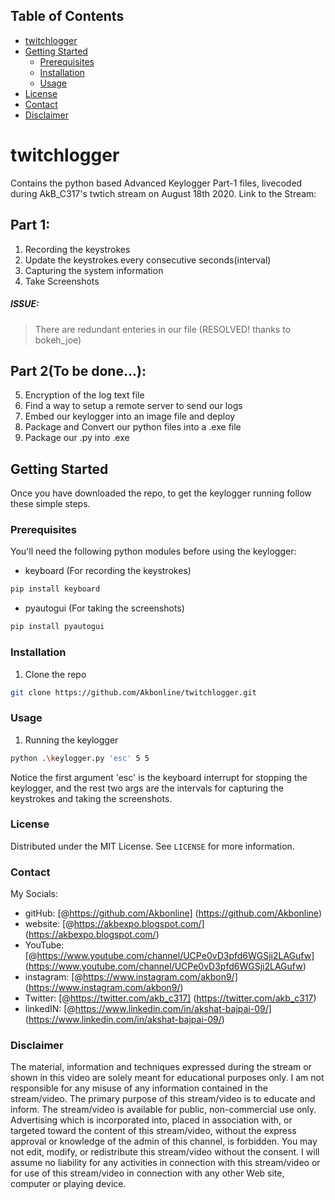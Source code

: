 <!-- TABLE OF CONTENTS -->
## Table of Contents

* [twitchlogger](#twitchlogger)
* [Getting Started](#getting-started)
  * [Prerequisites](#prerequisites)
  * [Installation](#installation)
  * [Usage](#usage)
* [License](#license)
* [Contact](#contact)
* [Disclaimer](#disclaimer)

# twitchlogger
Contains the python based Advanced Keylogger Part-1 files, livecoded during AkB_C317's twtich stream on August 18th 2020. Link to the Stream: 

## Part 1:
1. Recording the keystrokes
2. Update the keystrokes every consecutive seconds(interval)
3. Capturing the system information
4. Take Screenshots
    
##### ISSUE: 
> There are redundant enteries in our file (RESOLVED! thanks to bokeh_joe)

## Part 2(To be done...):
5. Encryption of the log text file
6. Find a way to setup a remote server to send our logs
7. Embed our keylogger into an image file and deploy
8. Package and Convert our python files into a .exe file
9. Package our .py into .exe

<!-- GETTING STARTED -->
## Getting Started

Once you have downloaded the repo, to get the keylogger running follow these simple steps.

### Prerequisites

You'll need the following python modules before using the keylogger:
* keyboard (For recording the keystrokes)
```sh
pip install keyboard
```
* pyautogui (For taking the screenshots)
```sh
pip install pyautogui
```

### Installation

1. Clone the repo
```sh
git clone https://github.com/Akbonline/twitchlogger.git
```

### Usage

1. Running the keylogger
```sh
python .\keylogger.py 'esc' 5 5
```
Notice the first argument 'esc' is the keyboard interrupt for stopping the keylogger, and the rest two args are the intervals for capturing the keystrokes and taking the screenshots.

### License

Distributed under the MIT License. See `LICENSE` for more information.

### Contact

My Socials:
* gitHub: [@https://github.com/Akbonline] (https://github.com/Akbonline)
* website: [@https://akbexpo.blogspot.com/] (https://akbexpo.blogspot.com/)
* YouTube: [@https://www.youtube.com/channel/UCPe0vD3pfd6WGSji2LAGufw] (https://www.youtube.com/channel/UCPe0vD3pfd6WGSji2LAGufw)
* instagram: [@https://www.instagram.com/akbon9/] (https://www.instagram.com/akbon9/)
* Twitter: [@https://twitter.com/akb_c317] (https://twitter.com/akb_c317)
* linkedIN: [@https://www.linkedin.com/in/akshat-bajpai-09/] (https://www.linkedin.com/in/akshat-bajpai-09/)

### Disclaimer

The material, information and techniques expressed during the stream or shown in this video are solely meant for educational purposes only. I am not responsible for any misuse of any information contained in the stream/video. The primary purpose of this stream/video is to educate and inform. 
The stream/video is available for public, non-commercial use only. Advertising which is incorporated into, placed in association with, or targeted toward the content of this stream/video, without the express approval or knowledge of the admin of this channel, is forbidden. You may not edit, modify, or redistribute this stream/video without the consent. I will assume no liability for any activities in connection with this stream/video or for use of this stream/video in connection with any other Web site, computer or playing device.

